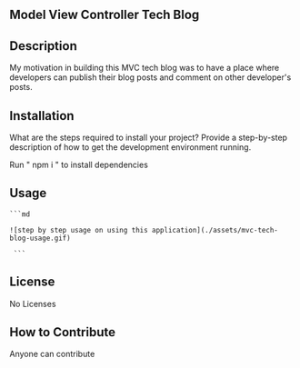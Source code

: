 ## Model View Controller Tech Blog

## Description

My motivation in building this MVC tech blog was to have a place where developers can publish their blog posts and comment on other developer's posts. 

## Installation

What are the steps required to install your project? Provide a step-by-step description of how to get the development environment running.

Run " npm i "  to install dependencies


## Usage

    ```md

    ![step by step usage on using this application](./assets/mvc-tech-blog-usage.gif)
  
     ```
## License

No Licenses


## How to Contribute

Anyone can contribute

